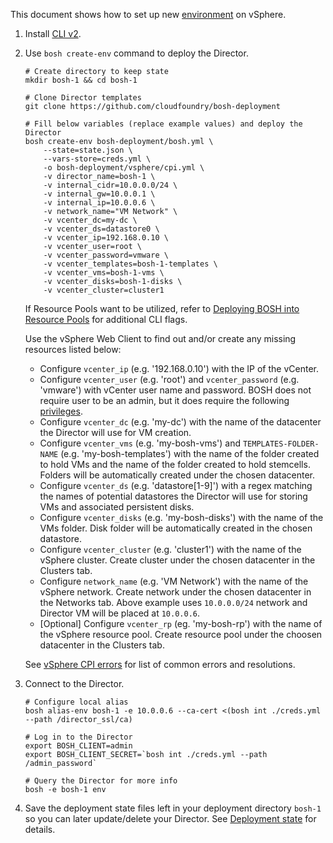 This document shows how to set up new [environment](terminology.md#environment) on vSphere.

1. Install [CLI v2](cli-v2.md).

1. Use `bosh create-env` command to deploy the Director.

    ```shell
    # Create directory to keep state
    mkdir bosh-1 && cd bosh-1

    # Clone Director templates
    git clone https://github.com/cloudfoundry/bosh-deployment

    # Fill below variables (replace example values) and deploy the Director
    bosh create-env bosh-deployment/bosh.yml \
        --state=state.json \
        --vars-store=creds.yml \
        -o bosh-deployment/vsphere/cpi.yml \
        -v director_name=bosh-1 \
        -v internal_cidr=10.0.0.0/24 \
        -v internal_gw=10.0.0.1 \
        -v internal_ip=10.0.0.6 \
        -v network_name="VM Network" \
        -v vcenter_dc=my-dc \
        -v vcenter_ds=datastore0 \
        -v vcenter_ip=192.168.0.10 \
        -v vcenter_user=root \
        -v vcenter_password=vmware \
        -v vcenter_templates=bosh-1-templates \
        -v vcenter_vms=bosh-1-vms \
        -v vcenter_disks=bosh-1-disks \
        -v vcenter_cluster=cluster1
    ```

    If Resource Pools want to be utilized, refer to [Deploying BOSH into Resource Pools](init-vsphere-rp.md) for additional CLI flags.

    Use the vSphere Web Client to find out and/or create any missing resources listed below:

      - Configure `vcenter_ip` (e.g. '192.168.0.10') with the IP of the vCenter.
      - Configure `vcenter_user` (e.g. 'root') and `vcenter_password` (e.g. 'vmware') with vCenter user name and password.
      BOSH does not require user to be an admin, but it does require the following [privileges](https://github.com/cloudfoundry-incubator/bosh-vsphere-cpi-release/blob/master/docs/required_vcenter_privileges.md).
      - Configure `vcenter_dc` (e.g. 'my-dc') with the name of the datacenter the Director will use for VM creation.
      - Configure `vcenter_vms` (e.g. 'my-bosh-vms') and `TEMPLATES-FOLDER-NAME` (e.g. 'my-bosh-templates') with the name of the folder created to hold VMs and the name of the folder created to hold stemcells. Folders will be automatically created under the chosen datacenter.
      - Configure `vcenter_ds` (e.g. 'datastore[1-9]') with a regex matching the names of potential datastores the Director will use for storing VMs and associated persistent disks.
      - Configure `vcenter_disks` (e.g. 'my-bosh-disks') with the name of the VMs folder. Disk folder will be automatically created in the chosen datastore.
      - Configure `vcenter_cluster` (e.g. 'cluster1') with the name of the vSphere cluster. Create cluster under the chosen datacenter in the Clusters tab.
      - Configure `network_name` (e.g. 'VM Network') with the name of the vSphere network. Create network under the chosen datacenter in the Networks tab. Above example uses `10.0.0.0/24` network and Director VM will be placed at `10.0.0.6`.
      - [Optional] Configure `vcenter_rp` (eg. 'my-bosh-rp') with the name of the vSphere resource pool. Create resource pool under the choosen datacenter in the Clusters tab.

    See [vSphere CPI errors](vsphere-cpi-errors.md) for list of common errors and resolutions.

1. Connect to the Director.

    ```shell
    # Configure local alias
    bosh alias-env bosh-1 -e 10.0.0.6 --ca-cert <(bosh int ./creds.yml --path /director_ssl/ca)

    # Log in to the Director
    export BOSH_CLIENT=admin
    export BOSH_CLIENT_SECRET=`bosh int ./creds.yml --path /admin_password`

    # Query the Director for more info
    bosh -e bosh-1 env
    ```

1. Save the deployment state files left in your deployment directory `bosh-1` so you can later update/delete your Director. See [Deployment state](cli-envs.md#deployment-state) for details.
